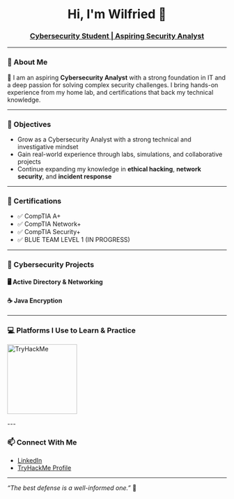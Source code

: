 <h1 align="center">Hi, I'm Wilfried 👋</h1>
<h3 align="center"><a href="https://www.linkedin.com/in/wilfried-ogou-111448253/" target="_blank">Cybersecurity Student | Aspiring Security Analyst</a></h3>

---

### 🧠 About Me

🎯 I am an aspiring **Cybersecurity Analyst** with a strong foundation in IT and a deep passion for solving complex security challenges. I bring hands-on experience from my home lab, and certifications that back my technical knowledge.

---

### 🎯 Objectives

- Grow as a Cybersecurity Analyst with a strong technical and investigative mindset  
- Gain real-world experience through labs, simulations, and collaborative projects  
- Continue expanding my knowledge in **ethical hacking**, **network security**, and **incident response**

---

### 📜 Certifications

- ✅ CompTIA A+  
- ✅ CompTIA Network+  
- ✅ CompTIA Security+
- ✅ BLUE TEAM LEVEL 1 (IN PROGRESS)  
  

---

### 🔐 Cybersecurity Projects

#### 🖥️ Active Directory & Networking

#### ☕ Java Encryption
---

### 💻 Platforms I Use to Learn & Practice

<p>
 <a href="https://tryhackme.com/login" target="_blank">
  <img src="https://raw.githubusercontent.com/tryhackme/branding/main/PNG/tryhackme_logo_full.png" alt="TryHackMe" width="160"/>
</a>
</p>
---

### 📫 Connect With Me

- [LinkedIn](https://www.linkedin.com/in/wilfried-ogou-111448253/)  
- [TryHackMe Profile](https://tryhackme.com/p/WilfriedOG)

---

*“The best defense is a well-informed one.”* 🔐
